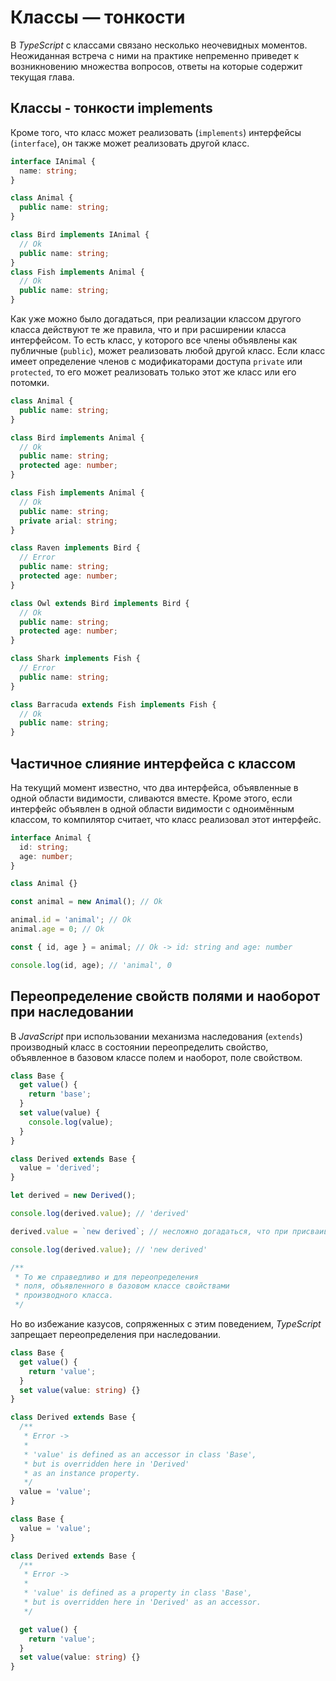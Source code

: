 # Классы — тонкости

В _TypeScript_ с классами связано несколько неочевидных моментов. Неожиданная встреча с ними на практике непременно приведет к возникновению множества вопросов, ответы на которые содержит текущая глава.

## Классы - тонкости implements

Кроме того, что класс может реализовать (`implements`) интерфейсы (`interface`), он также может реализовать другой класс.

```ts
interface IAnimal {
  name: string;
}

class Animal {
  public name: string;
}

class Bird implements IAnimal {
  // Ok
  public name: string;
}
class Fish implements Animal {
  // Ok
  public name: string;
}
```

Как уже можно было догадаться, при реализации классом другого класса действуют те же правила, что и при расширении класса интерфейсом. То есть класс, у которого все члены объявлены как публичные (`public`), может реализовать любой другой класс. Если класс имеет определение членов с модификаторами доступа `private` или `protected`, то его может реализовать только этот же класс или его потомки.

```ts
class Animal {
  public name: string;
}

class Bird implements Animal {
  // Ok
  public name: string;
  protected age: number;
}

class Fish implements Animal {
  // Ok
  public name: string;
  private arial: string;
}

class Raven implements Bird {
  // Error
  public name: string;
  protected age: number;
}

class Owl extends Bird implements Bird {
  // Ok
  public name: string;
  protected age: number;
}

class Shark implements Fish {
  // Error
  public name: string;
}

class Barracuda extends Fish implements Fish {
  // Ok
  public name: string;
}
```

## Частичное слияние интерфейса с классом

На текущий момент известно, что два интерфейса, объявленные в одной области видимости, сливаются вместе. Кроме этого, если интерфейс объявлен в одной области видимости с одноимённым классом, то компилятор считает, что класс реализовал этот интерфейс.

```ts
interface Animal {
  id: string;
  age: number;
}

class Animal {}

const animal = new Animal(); // Ok

animal.id = 'animal'; // Ok
animal.age = 0; // Ok

const { id, age } = animal; // Ok -> id: string and age: number

console.log(id, age); // 'animal', 0
```

## Переопределение свойств полями и наоборот при наследовании

В _JavaScript_ при использовании механизма наследования (`extends`) производный класс в состоянии переопределить свойство, объявленное в базовом классе полем и наоборот, поле свойством.

```js
class Base {
  get value() {
    return 'base';
  }
  set value(value) {
    console.log(value);
  }
}

class Derived extends Base {
  value = 'derived';
}

let derived = new Derived();

console.log(derived.value); // 'derived'

derived.value = `new derived`; // несложно догадаться, что при присваивании нового значения console.log в сеттер базового класса вызвана не будет

console.log(derived.value); // 'new derived'

/**
 * То же справедливо и для переопределения
 * поля, объявленного в базовом классе свойствами
 * производного класса.
 */
```

Но во избежание казусов, сопряженных с этим поведением, _TypeScript_ запрещает переопределения при наследовании.

```ts
class Base {
  get value() {
    return 'value';
  }
  set value(value: string) {}
}

class Derived extends Base {
  /**
   * Error ->
   *
   * 'value' is defined as an accessor in class 'Base',
   * but is overridden here in 'Derived'
   * as an instance property.
   */
  value = 'value';
}
```

```ts
class Base {
  value = 'value';
}

class Derived extends Base {
  /**
   * Error ->
   *
   * 'value' is defined as a property in class 'Base',
   * but is overridden here in 'Derived' as an accessor.
   */

  get value() {
    return 'value';
  }
  set value(value: string) {}
}
```
